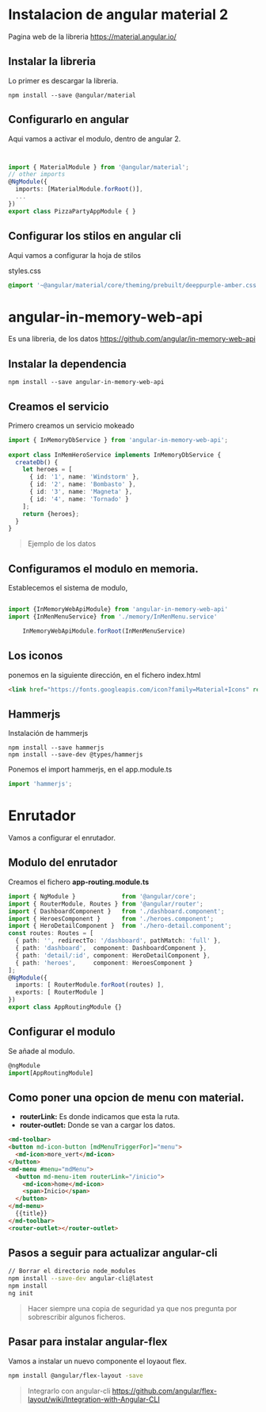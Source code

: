 # Instalacion de angular material 2

Pagina web de la libreria https://material.angular.io/

## Instalar la libreria 

Lo primer es descargar la libreria.

```
npm install --save @angular/material
```

## Configurarlo en angular 

Aqui vamos a activar el modulo, dentro de angular 2. 

``` typescript


import { MaterialModule } from '@angular/material';
// other imports 
@NgModule({
  imports: [MaterialModule.forRoot()],
  ...
})
export class PizzaPartyAppModule { }

```

## Configurar los stilos en angular cli

Aqui vamos a configurar la hoja de stilos

styles.css

```css
@import '~@angular/material/core/theming/prebuilt/deeppurple-amber.css'
```

# angular-in-memory-web-api

Es una libreria, de los datos  https://github.com/angular/in-memory-web-api

## Instalar la dependencia

```
npm install --save angular-in-memory-web-api
```

## Creamos el servicio

Primero creamos un servicio mokeado

``` typescript
import { InMemoryDbService } from 'angular-in-memory-web-api';
 
export class InMemHeroService implements InMemoryDbService {
  createDb() {
    let heroes = [
      { id: '1', name: 'Windstorm' },
      { id: '2', name: 'Bombasto' },
      { id: '3', name: 'Magneta' },
      { id: '4', name: 'Tornado' }
    ];
    return {heroes};
  }
} 
```
> Ejemplo de los datos

## Configuramos el modulo en memoria.

Establecemos el sistema de modulo, 

``` typescript

import {InMemoryWebApiModule} from 'angular-in-memory-web-api'
import {InMenMenuService} from './memory/InMenMenu.service'

    InMemoryWebApiModule.forRoot(InMenMenuService)
```

## Los iconos

ponemos en la siguiente dirección, en el fichero index.html
``` html
<link href="https://fonts.googleapis.com/icon?family=Material+Icons" rel="stylesheet">
```

## Hammerjs

Instalación de hammerjs

```
npm install --save hammerjs 
npm install --save-dev @types/hammerjs
```

Ponemos el import hammerjs, en el app.module.ts

```typescript
import 'hammerjs';
```

# Enrutador

Vamos a configurar el enrutador.

## Modulo del enrutador

Creamos el fichero **app-routing.module.ts** 

``` typescript
import { NgModule }             from '@angular/core';
import { RouterModule, Routes } from '@angular/router';
import { DashboardComponent }   from './dashboard.component';
import { HeroesComponent }      from './heroes.component';
import { HeroDetailComponent }  from './hero-detail.component';
const routes: Routes = [
  { path: '', redirectTo: '/dashboard', pathMatch: 'full' },
  { path: 'dashboard',  component: DashboardComponent },
  { path: 'detail/:id', component: HeroDetailComponent },
  { path: 'heroes',     component: HeroesComponent }
];
@NgModule({
  imports: [ RouterModule.forRoot(routes) ],
  exports: [ RouterModule ]
})
export class AppRoutingModule {}
```

## Configurar el modulo

Se añade al modulo.

``` typescript
@ngModule
import[AppRoutingModule]

```

## Como poner una opcion de menu con material.

* **routerLink:** Es donde indicamos que esta la ruta.
* **router-outlet:** Donde se van a cargar los datos. 

``` html
<md-toolbar>
<button md-icon-button [mdMenuTriggerFor]="menu">
  <md-icon>more_vert</md-icon>
</button>
<md-menu #menu="mdMenu">
  <button md-menu-item routerLink="/inicio"> 
    <md-icon>home</md-icon>
    <span>Inicio</span> 
  </button>
</md-menu>
  {{title}}
</md-toolbar>
<router-outlet></router-outlet>

```

## Pasos a seguir para actualizar angular-cli

``` bash
// Borrar el directorio node_modules
npm install --save-dev angular-cli@latest
npm install
ng init
```
> Hacer siempre una copia de seguridad ya que nos pregunta por sobrescribir algunos ficheros.

## Pasar para instalar angular-flex

Vamos a instalar un nuevo componente el loyaout flex.

``` bash
npm install @angular/flex-layout -save
```
> Integrarlo con angular-cli https://github.com/angular/flex-layout/wiki/Integration-with-Angular-CLI

